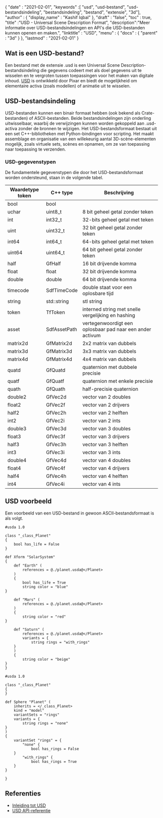 {
  "date" : "2021-02-01",
  "keywords" :[ "usd", "usd-bestand", "usd-bestandsindeling", "bestandsindeling", "bestand", "extensie", "3d"],
  "author" : {
    "display_name" : "Kashif Iqbal"
},
  "draft" : "false",
  "toc" : true,
  "title" :"USD - Universal Scene Description Format",
  "description":"Meer informatie over USD-bestandsindelingen en API's die USD-bestanden kunnen openen en maken.",
  "linktitle" : "USD",
  "menu" : {
    "docs" : {
      "parent" : "3d"
}
},
  "lastmod" : "2021-02-01"
}

## Wat is een USD-bestand?

Een bestand met de extensie .usd is een Universal Scene Description-bestandsindeling die gegevens codeert met als doel gegevens uit te wisselen en te vergroten tussen toepassingen voor het maken van digitale inhoud. [USD](https://openusd.org/release/intro.html) is ontwikkeld door Pixar en biedt de mogelijkheid om elementaire activa (zoals modellen) of animatie uit te wisselen.

## USD-bestandsindeling

USD-bestanden kunnen een binair formaat hebben (ook bekend als Crate-bestanden) of ASCII-bestanden. Beide bestandsindelingen zijn onderling uitwisselbaar, waarbij de verwijzingen kunnen worden gekoppeld aan .usd-activa zonder de bronnen te wijzigen. Het USD-bestandsformaat bestaat uit een set C++-bibliotheken met Python-bindingen voor scripting. Het maakt assemblage en organisatie van een willekeurig aantal 3D-scène-elementen mogelijk, zoals virtuele sets, scènes en opnamen, om ze van toepassing naar toepassing te verzenden.

### USD-gegevenstypen

De fundamentele gegevenstypen die door het USD-bestandsformaat worden ondersteund, staan in de volgende tabel.

|Waardetype token |C++ type |Beschrijving|
---|---|---|
|bool|bool||
|uchar|uint8_t|8 bit geheel getal zonder teken|
|int|int32_t|32-bits geheel getal met teken|
|uint|uint32_t|32 bit geheel getal zonder teken|
|int64|int64_t|64-bits geheel getal met teken|
|uint64|uint64_t|64 bit geheel getal zonder teken|
|half|GfHalf|16 bit drijvende komma|
|float|float|32 bit drijvende komma|
|double|double|64 bit drijvende komma|
|timecode|SdfTimeCode|double staat voor een oplosbare tijd|
|string|std::string|stl string|
|token|TfToken|interned string met snelle vergelijking en hashing|
|asset|SdfAssetPath|vertegenwoordigt een oplosbaar pad naar een ander activum|
|matrix2d|GfMatrix2d|2x2 matrix van dubbels|
|matrix3d|GfMatrix3d|3x3 matrix van dubbels|
|matrix4d|GfMatrix4d|4x4 matrix van dubbels|
|quatd|GfQuatd|quaternion met dubbele precisie|
|quatf|GfQuatf|quaternion met enkele precisie|
|quath|GfQuath|half-precisie quaternion|
|double2|GfVec2d|vector van 2 doubles|
|float2|GfVec2f|vector van 2 drijvers|
|half2|GfVec2h|vector van 2 helften|
|int2|GfVec2i|vector van 2 ints|
|double3|GfVec3d|vector van 3 doubles|
|float3|GfVec3f|vector van 3 drijvers|
|half3|GfVec3h|vector van 3 helften|
|int3|GfVec3i|vector van 3 ints|
|double4|GfVec4d|vector van 4 doubles|
|float4|GfVec4f|vector van 4 drijvers|
|half4|GfVec4h|vector van 4 helften|
|int4|GfVec4i|vector van 4 ints|

## USD voorbeeld

Een voorbeeld van een USD-bestand in gewoon ASCII-bestandsformaat is als volgt.

```
#usda 1.0

class "_class_Planet"
{
    bool has_life = False
}

def Xform "SolarSystem"
{
    def "Earth" (
        references = @./planet.usda@</Planet>
    )
    {
        bool has_life = True
        string color = "blue"
}

    def "Mars" (
        references = @./planet.usda@</Planet>
    )
    {
        string color = "red"
}

    def "Saturn" (
        references = @./planet.usda@</Planet>
        variants = {
            string rings = "with_rings"
    }
    )
    {
        string color = "beige"
}
}
```

```
#usda 1.0

class "_class_Planet"
{
}

def Sphere "Planet" (
    inherits = </_class_Planet>
    kind = "model"
    variantSets = "rings"
    variants = {
        string rings = "none"
}
)
{
    variantSet "rings" = {
        "none" {
            bool has_rings = False
    }
        "with_rings" {
            bool has_rings = True
    }
}

}
```
## Referenties ##

* [Inleiding tot USD](https://openusd.org/release/intro.html)
* [USD API-referentie](https://openusd.org/release/apiDocs.html)

